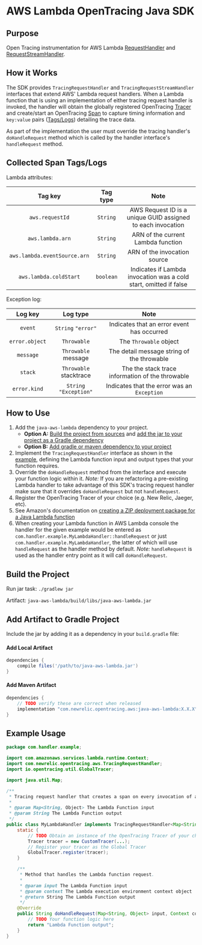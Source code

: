 # AWS Lambda OpenTracing Java SDK

## Purpose

Open Tracing instrumentation for AWS Lambda [RequestHandler](https://github.com/aws/aws-lambda-java-libs/blob/master/aws-lambda-java-core/src/main/java/com/amazonaws/services/lambda/runtime/RequestHandler.java) and [RequestStreamHandler](https://github.com/aws/aws-lambda-java-libs/blob/master/aws-lambda-java-core/src/main/java/com/amazonaws/services/lambda/runtime/RequestStreamHandler.java).

## How it Works

The SDK provides `TracingRequestHandler` and `TracingRequestStreamHandler` interfaces that extend AWS' Lambda request handlers. When a Lambda function that is using an implementation of either tracing request handler is invoked, the handler will obtain the globally registered OpenTracing [Tracer](https://opentracing.io/docs/overview/tracers/) and create/start an OpenTracing [Span](https://opentracing.io/docs/overview/spans/) to capture timing information and `key:value` pairs ([Tags/Logs](https://opentracing.io/docs/overview/tags-logs-baggage/)) detailing the trace data.

As part of the implementation the user must override the tracing handler's `doHandleRequest` method which is called by the handler interface's `handleRequest` method.

## Collected Span Tags/Logs

Lambda attributes:

| Tag key                          | Tag type  |                        Note                                       |
| :------------------------------: | :-------: | :---------------------------------------------------------------: |
| `aws.requestId`                  | `String`  | AWS Request ID is a unique GUID assigned to each invocation       |
| `aws.lambda.arn`                 | `String`  | ARN of the current Lambda function                                |
| `aws.lambda.eventSource.arn`     | `String`  | ARN of the invocation source                                      |
| `aws.lambda.coldStart`           | `boolean` | Indicates if Lambda invocation was a cold start, omitted if false |

Exception log:

| Log key        | Log type                |                        Note                      |
| :------------: | :---------------------: | :----------------------------------------------: |
| `event`        | `String` `"error"`      | Indicates that an error event has occurred       |
| `error.object` | `Throwable`             | The `Throwable` object                           |
| `message`      | `Throwable` message     | The detail message string of the throwable       |
| `stack`        | `Throwable` stacktrace  | The the stack trace information of the throwable |
| `error.kind`   | `String` `"Exception"`  | Indicates that the error was an `Exception`      |

## How to Use

1. Add the `java-aws-lambda` dependency to your project.
    - **Option A:** [Build the project from sources](#build-the-project) and [add the jar to your project as a Gradle dependency](#add-local-artifact)
    - **Option B:** [Add gradle or maven dependency to your project](#add-maven-artifact)
2. Implement the `TracingRequestHandler` interface as shown in the [example](#example-usage), defining the Lambda function input and output types that your function requires.
3. Override the `doHandleRequest` method from the interface and execute your function logic within it. *Note:* If you are refactoring a pre-existing Lambda handler to take advantage of this SDK's tracing request handler make sure that it overrides `doHandleRequest` but not `handleRequest`.
4. Register the OpenTracing Tracer of your choice (e.g. New Relic, Jaeger, etc).
5. See Amazon's documentation on [creating a ZIP deployment package for a Java Lambda function](https://docs.aws.amazon.com/lambda/latest/dg/create-deployment-pkg-zip-java.html)
6. When creating your Lambda function in AWS Lambda console the handler for the given example would be entered as `com.handler.example.MyLambdaHandler::handleRequest` or just `com.handler.example.MyLambdaHandler`, the latter of which will use `handleRequest` as the handler method by default. *Note:* `handleRequest` is used as the handler entry point as it will call `doHandleRequest`.

## Build the Project

Run jar task: `./gradlew jar`

Artifact: `java-aws-lambda/build/libs/java-aws-lambda.jar`

## Add Artifact to Gradle Project

Include the jar by adding it as a dependency in your `build.gradle` file:

#### Add Local Artifact

```groovy
dependencies {
    compile files('/path/to/java-aws-lambda.jar')
}
```

#### Add Maven Artifact
```groovy
dependencies {
    // TODO verify these are correct when released
    implementation "com.newrelic.opentracing.aws:java-aws-lambda:X.X.X"
}
```

## Example Usage

```java
package com.handler.example;

import com.amazonaws.services.lambda.runtime.Context;
import com.newrelic.opentracing.aws.TracingRequestHandler;
import io.opentracing.util.GlobalTracer;

import java.util.Map;

/**
 * Tracing request handler that creates a span on every invocation of a Lambda.
 *
 * @param Map<String, Object> The Lambda Function input
 * @param String The Lambda Function output
 */
public class MyLambdaHandler implements TracingRequestHandler<Map<String, Object>, String> {
    static {
        // TODO Obtain an instance of the OpenTracing Tracer of your choice
        Tracer tracer = new CustomTracer(...);
        // Register your tracer as the Global Tracer
        GlobalTracer.register(tracer);
    }

    /**
     * Method that handles the Lambda function request.
     *
     * @param input The Lambda Function input
     * @param context The Lambda execution environment context object
     * @return String The Lambda Function output
     */
    @Override
    public String doHandleRequest(Map<String, Object> input, Context context) {
        // TODO Your function logic here
        return "Lambda Function output";
    }
}
```
